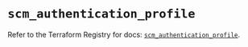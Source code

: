 # `scm_authentication_profile`

Refer to the Terraform Registry for docs: [`scm_authentication_profile`](https://registry.terraform.io/providers/paloaltonetworks/scm/1.0.2/docs/resources/authentication_profile).
